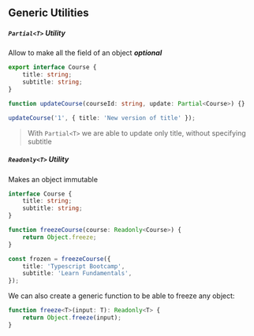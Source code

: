 ## Generic Utilities

##### `Partial<T>` Utility

Allow to make all the field of an object **_optional_**

```typescript
export interface Course {
    title: string;
    subtitle: string;
}

function updateCourse(courseId: string, update: Partial<Course>) {}

updateCourse('1', { title: 'New version of title' });
```

> With `Partial<T>` we are able to update only title, without specifying subtitle

##### `Readonly<T>` Utility

Makes an object immutable

```typescript
interface Course {
    title: string;
    subtitle: string;
}

function freezeCourse(course: Readonly<Course>) {
    return Object.freeze;
}

const frozen = freezeCourse({
    title: 'Typescript Bootcamp',
    subtitle: 'Learn Fundamentals',
});
```

We can also create a generic function to be able to freeze any object:

```typescript
function freeze<T>(input: T): Readonly<T> {
    return Object.freeze(input);
}
```

